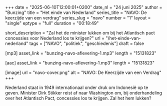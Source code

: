 +++
date = "2025-06-10T12:00:01+0200"
date_nl = "24 juni 2025"
author = "Bunzing"
title = "Het einde van Nederland"
series_title = "NAVO: De keerzijde van een verdrag"
series_slug = "navo"
number = "1"
layout = "single"
eptype = "full"
duration = "00:18:49"

short_description = "Zal het de minister lukken om bij het Atlantisch pact concessies voor Nederland los te krijgen?"
url = "/het-einde-van-nederland"
tags = ["NAVO", "politiek", "geschiedenis"]
draft = false

[mp3]
asset_link = "bunzing-navo-aflevering-1.mp3"
length = "15131823"

[aac]
asset_link = "bunzing-navo-aflevering-1.mp3"
length = "15131823"

[image]
url = "navo-cover.png"
alt = "NAVO: De Keerzijde van een Verdrag"
+++

Nederland staat in 1949 internationaal onder druk om Indonesië op te geven. Minister Dirk Stikker reist af naar Washington om, bij onderhandeling over het Atlantisch Pact, concessies los te krijgen. Zal het hem lukken?
